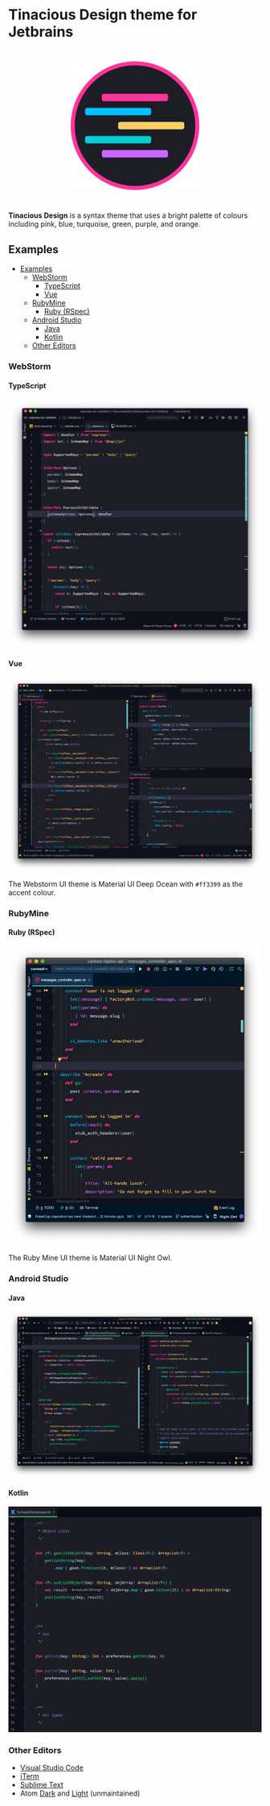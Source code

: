 # Tinacious Design theme for Jetbrains

<img src="icon.png" style="width: 260px; display: block; margin: 40px auto;" width="260px" />

**Tinacious Design** is a syntax theme that uses a bright palette of colours including pink, blue, turquoise, green, purple, and orange.

## Examples

- [Examples](#examples)
  - [WebStorm](#webstorm)
    - [TypeScript](#typescript)
    - [Vue](#vue)
  - [RubyMine](#rubymine)
    - [Ruby (RSpec)](#ruby-rspec)
  - [Android Studio](#android-studio)
    - [Java](#java)
    - [Kotlin](#kotlin)
  - [Other Editors](#other-editors)


### WebStorm

#### TypeScript

![](screenshot-webstorm-typescript.png)


#### Vue

![](screenshot-webstorm-vue.png)

The Webstorm UI theme is Material UI Deep Ocean with `#ff3399` as the accent colour.

### RubyMine

#### Ruby (RSpec)

![](screenshot-rubymine-rspec.png)

The Ruby Mine UI theme is Material UI Night Owl.


### Android Studio

#### Java

![](screenshot-androidstudio-java.png)


#### Kotlin

![](screenshot-androidstudio-kotlin.png)


### Other Editors

- [Visual Studio Code](https://github.com/tinacious/vscode-tinacious-design-syntax)
- [iTerm](https://github.com/tinacious/iterm-tinacious-design-theme)
- [Sublime Text](https://github.com/tinacious/sublime-tinacious-design-syntax)
- Atom [Dark](https://github.com/tinacious/atom-tinacious-design-syntax) and [Light](https://github.com/tinacious/atom-tinacious-design-light-syntax) (unmaintained)
